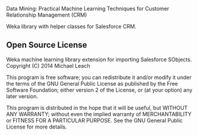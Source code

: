Data Mining: Practical Machine Learning Techniques for Customer Relationship Management (CRM)

Weka library with helper classes for Salesforce CRM.

## Open Source License

Weka machine learning library extension for importing Salesforce SObjects.
Copyright (C) 2014  Michael Leach

This program is free software; you can redistribute it and/or
modify it under the terms of the GNU General Public License
as published by the Free Software Foundation; either version 2
of the License, or (at your option) any later version.

This program is distributed in the hope that it will be useful,
but WITHOUT ANY WARRANTY; without even the implied warranty of
MERCHANTABILITY or FITNESS FOR A PARTICULAR PURPOSE.  See the
GNU General Public License for more details.


